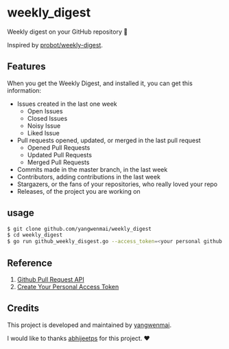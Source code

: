 # weekly_digest

Weekly digest on your GitHub repository 📆

Inspired by [probot/weekly-digest](https://github.com/probot/weekly-digest).

## Features

When you get the Weekly Digest, and installed it, you can get this information:

- Issues created in the last one week
    - Open Issues
    - Closed Issues
    - Noisy Issue
    - Liked Issue
- Pull requests opened, updated, or merged in the last pull request
    - Opened Pull Requests
    - Updated Pull Requests
    - Merged Pull Requests
- Commits made in the master branch, in the last week
- Contributors, adding contributions in the last week
- Stargazers, or the fans of your repositories, who really loved your repo
- Releases, of the project you are working on

## usage

```bash
$ git clone github.com/yangwenmai/weekly_digest
$ cd weekly_digest
$ go run github_weekly_disgest.go --access_token=<your personal github access_token> --owner=yangwenmai --repo=weekly_digest --end_date="2019-02-19 08:00:00" --interval=7
```

## Reference

1. [Github Pull Request API](https://developer.github.com/v3/pulls/)
2. [Create Your Personal Access Token](https://github.com/settings/tokens/new)

## Credits 

This project is developed and maintained by [yangwenmai](https://github.com/yangwenmai).

I would like to thanks [abhijeetps](https://github.com/abhijeetps) for this project. ❤️

